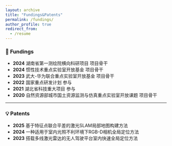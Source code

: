 ```yaml
---
layout: archive
title: "Fundings&Patents"
permalink: /fundings/
author_profile: true
redirect_from:
  - /resume
---
```

### 🔬 **Fundings**
- **2024** 湖南省第一测绘院横向科研项目 项目骨干
- **2024** 惯性技术重点实验室开放基金 项目骨干
- **2023** 武大-华为联合重点实验室开放基金 项目骨干
- **2022** 国家重点研发计划 参与
- **2021** 湖北省科技重大项目 参与
- **2020** 自然资源部城市国土资源监测与仿真重点实验室开放课题 项目骨干

---

### 💡 **Patents**
- **2025** 基于特征点联合平差的激光SLAM局部地图构建方法
- **2024** 一种适用于室内光照不利环境下RGB-D相机全局定位方法
- **2023** 搭载多线激光雷达的无人驾驶平台室内快速全局定位方法